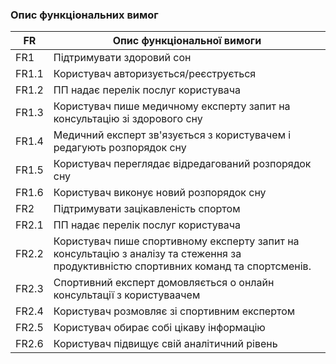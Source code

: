 ### Опис функціональних вимог

|   FR     | Опис функціональної вимоги|
|----------|---------------------------|
| FR1      | Підтримувати здоровий сон|
| FR1.1    | Користувач авторизується/реєструється |
| FR1.2    | ПП надає перелік послуг користувача |
| FR1.3    | Користувач пише медичному експерту запит на консультацію зі здорового сну|
| FR1.4    | Медичний експерт зв'язується з користувачем і редагують розпорядок сну |
| FR1.5    | Користувач переглядає відредагований розпорядок сну 
| FR1.6    | Користувач виконує новий розпорядок сну |
| FR2      | Підтримувати зацікавленість спортом |
| FR2.1    | ПП надає перелік послуг користувача |
| FR2.2    | Користувач пише спортивному експерту запит на консультацію з аналізу та стеження за продуктивністю спортивних команд та спортсменів. |
| FR2.3    | Спортивний експерт домовляється о онлайн консультації з користуваачем |
| FR2.4    | Користувач розмовляє зі спортивним експертом |
| FR2.5    | Користувач обирає собі цікаву інформацію |
| FR2.6    | Користувач підвищує свій аналітичний рівень |
